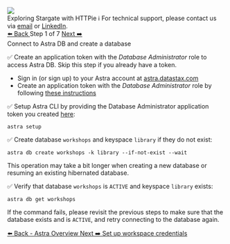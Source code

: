 <!-- TOP -->
<div class="top">
  <img src="https://datastax-academy.github.io/katapod-shared-assets/images/ds-academy-logo.svg" />
  <div class="scenario-title-section">
    <span class="scenario-title">Exploring Stargate with HTTPie</span>
    <span class="scenario-subtitle">ℹ️ For technical support, please contact us via <a href="mailto:kirsten.hunter@datastax.com">email</a> or <a href="https://linkedin.com/in/synedra">LinkedIn</a>.</span>
  </div>
</div>

<!-- NAVIGATION -->
<div id="navigation-top" class="navigation-top">
 <a href='command:katapod.loadPage?[{"step":"intro"}]' 
   class="btn btn-dark navigation-top-left">⬅️ Back
 </a>
<span class="step-count"> Step 1 of 7</span>
 <a href='command:katapod.loadPage?[{"step":"step2"}]' 
    class="btn btn-dark navigation-top-right">Next ➡️
  </a>
</div>

<!-- CONTENT -->

<div class="step-title">Connect to Astra DB and create a database</div>

✅ Create an application token with the *Database Administrator* role to access Astra DB. Skip this step if you already have a token.

<ul>
  <li>Sign in (or sign up) to your Astra account at <a href="https://astra.datastax.com?utm_source=awesome-astra&utm_medium=social_organic&utm_campaign=httpie-katapod&utm_term=all-plays&utm_content=register">astra.datastax.com</a></li>
  <li>Create an application token with the <i>Database Administrator</i> role by following <a href="https://awesome-astra.github.io/docs/pages/astra/create-token/" target="_blank">these instructions</a></li>
</ul>

✅ Setup Astra CLI by providing the Database Administrator application token you created <a href="https://awesome-astra.github.io/docs/pages/astra/create-token/" target="_blank">here</a>:
```
astra setup
```

✅ Create database `workshops` and keyspace `library` if they do not exist:
```
astra db create workshops -k library --if-not-exist --wait
```

This operation may take a bit longer when creating a new database or resuming an existing hibernated database.

✅ Verify that database `workshops` is `ACTIVE` and keyspace `library` exists:
```
astra db get workshops
```

If the command fails, please revisit the previous steps to make sure that the database exists and is `ACTIVE`, and retry connecting to the database again.

<!-- NAVIGATION -->
<div id="navigation-bottom" class="navigation-bottom">
 <a href='command:katapod.loadPage?[{"step":"step0"}]'
   class="btn btn-dark navigation-bottom-left">⬅️ Back - Astra Overview
 </a>
 <a href='command:katapod.loadPage?[{"step":"step2"}]'
    class="btn btn-dark navigation-bottom-right">Next ➡️ Set up workspace credentials
  </a>
</div>
